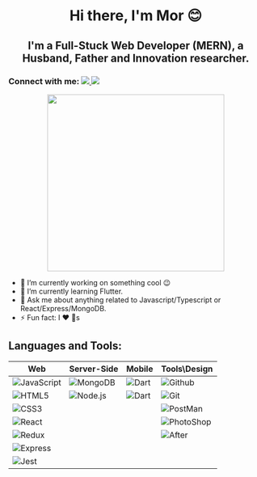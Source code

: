 <h1 align='center'> Hi there, I'm Mor 😊</h1>
<h2 align='center'> I'm a Full-Stuck Web Developer (MERN), a Husband, Father and Innovation researcher.</h2>
<h3 align='left'>Connect with me:  <a align='center' href="https://www.linkedin.com/in/mormben/">
    <img src="https://img.shields.io/badge/linkedin-%230077B5.svg?&style=for-the-badge&logo=linkedin&logoColor=white" />
    </a> <a align='left' href="https://www.facebook.com/mor.m.ben">
    <img hieght="40px" src="https://cdn.icon-icons.com/icons2/2108/PNG/512/facebook_icon_130940.png" />
    </a></h3>
<p align='center'>
  <a href="#"><img src="https://github-readme-stats.vercel.app/api?username=morMBen&show_icons=true&count_private=true&theme=dark" width="350"></a>
</p>

- 🔭 I’m currently working on something cool :wink:
- 🌱 I’m currently learning Flutter.
- 💬 Ask me about anything related to Javascript/Typescript or React/Express/MongoDB.
- ⚡ Fun fact: I :heart: :dog:s 

<h2 > Languages and Tools: 
</h2>


| Web|Server-Side|Mobile|Tools\Design |
|----|---|---|---|
| <img  alt="JavaScript"  src="https://img.shields.io/badge/JavaScript-F7DF1E?style=for-the-badge&logo=javascript&logoColor=black" /> | <img  alt="MongoDB"  src="https://img.shields.io/badge/MongoDB-4EA94B?style=for-the-badge&logo=mongodb&logoColor=white" /> | <img  alt="Dart"  src="https://img.shields.io/badge/Dart-0175C2?style=for-the-badge&logo=dart&logoColor=white" /> | <img  alt="Github  "  src="https://img.shields.io/badge/GitHub-100000?style=for-the-badge&logo=github&logoColor=white" /> | 
| <img  alt="HTML5"  src="https://img.shields.io/badge/HTML5-E34F26?style=for-the-badge&logo=html5&logoColor=white" /> | <img  alt="Node.js"  src="https://img.shields.io/badge/Node.js-339933?style=for-the-badge&logo=nodedotjs&logoColor=white" /> | <img  alt="Dart"  src="https://img.shields.io/badge/Flutter-02569B?style=for-the-badge&logo=flutter&logoColor=white" /> | <img  alt="Git  "  src="https://img.shields.io/badge/Git-F05032?style=for-the-badge&logo=git&logoColor=white" /> |
| <img  alt="CSS3"  src="https://img.shields.io/badge/CSS3-1572B6?style=for-the-badge&logo=css3&logoColor=white" /> |  |  | <img  alt="PostMan"  src="https://img.shields.io/badge/Postman-FF6C37?style=for-the-badge&logo=Postman&logoColor=white" /> |
| <img  alt="React"  src="https://img.shields.io/badge/React-20232A?style=for-the-badge&logo=react&logoColor=61DAFB" /> |  |  | <img  alt="PhotoShop"  src="https://img.shields.io/badge/Adobe%20Photoshop-31A8FF?style=for-the-badge&logo=Adobe%20Photoshop&logoColor=black" />  |
| <img  alt="Redux"  src="https://img.shields.io/badge/Redux-593D88?style=for-the-badge&logo=redux&logoColor=white" /> |  |  | <img  alt="After"  src="https://img.shields.io/badge/Adobe-After%20Effects-CF96FD?style=for-the-badge&logo=Adobe-After-Effects&labelColor=393665&logoWidth=15" /> |
| <img  alt="Express"  src="https://img.shields.io/badge/Express.js-000000?style=for-the-badge&logo=express&logoColor=white" /> |  |  |  |
| <img  alt="Jest"  src="https://img.shields.io/badge/Jest-C21325?style=for-the-badge&logo=jest&logoColor=white" /> | | | | 




<!-- <table>
    <thead>
      <tr>
        <th>words</th>
        <th>transform to</th>
        <th>keepUpperCase is false</th>
        <th>keepUpperCase is true</th>
      </tr>
    </thead>
    <tbody>
        <tr>
            <td>"XML HTTP request"</td>
            <td>pascalCase</td>
            <td><code>XmlHttpRequest</code></td>
            <td><code>XMLHTTPRequest</code></td>
        </tr>
        <tr>
            <td>"new customer ID"</td>
            <td>camelCase</td>
            <td><code>newCustomerId</code></td>
            <td><code>newCustomerID</code></td>
        </tr>
    </tbody>
  </table> -->

